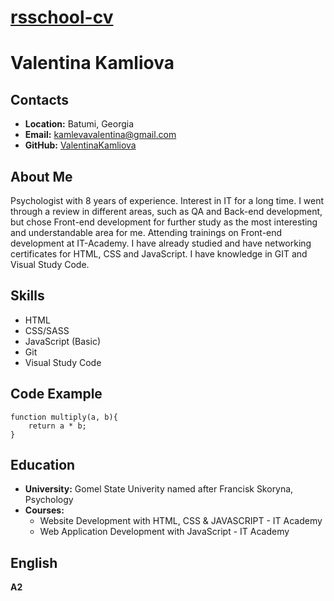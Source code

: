 # __[rsschool-cv](https://ValentinaKamliova.github.io/rsschool-cv/)__

# __Valentina Kamliova__

## __Contacts__
- __Location:__ Batumi, Georgia
- __Email:__ kamlevavalentina@gmail.com
- __GitHub:__ [ValentinaKamliova](https://github.com/ValentinaKamliova)

## __About Me__
Psychologist with 8 years of experience. Interest in IT for a long time. I went through a review in different areas, such as QA and Back-end development, but chose Front-end development for further study as the most interesting and understandable area for me. Attending trainings on Front-end development at IT-Academy. I have already studied and have networking certificates for HTML, CSS and JavaScript. I have knowledge in GIT and Visual Study Code.

## __Skills__
- HTML
- CSS/SASS
- JavaScript (Basic)
- Git
- Visual Study Code

## __Code Example__
```
function multiply(a, b){
    return a * b;
}
```

## __Education__ 
- __University:__ Gomel State Univerity named after Francisk Skoryna, Psychology
- __Courses:__
  - Website Development with HTML, CSS & JAVASCRIPT - IT Academy
  - Web Application Development with JavaScript - IT Academy

## __English__
__A2__ 
